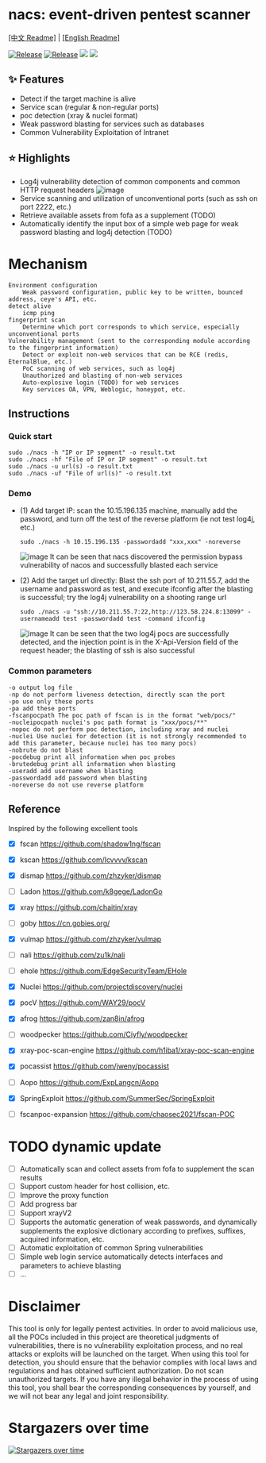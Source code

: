 # nacs: event-driven pentest scanner

[[中文 Readme]](https://github.com/u21h2/nacs/blob/main/README.md)
|
[[English Readme]](https://github.com/u21h2/nacs/blob/main/README_EN.md)


<a href="https://github.com/u21h2/nacs"><img alt="Release" src="https://img.shields.io/github/go-mod/go-version/u21h2/nacs?filename=go.mod"></a>
<a href="https://github.com/u21h2/nacs"><img alt="Release" src="https://img.shields.io/badge/nacs-0.0.3-ff69b4"></a>
<a href="https://github.com/u21h2/nacs/releases"><img src="https://img.shields.io/github/downloads/u21h2/nacs/total"></a>
<a href="https://github.com/u21h2/nacs"><img src="https://img.shields.io/github/forks/u21h2/nacs"></a>

## ✨ Features
- Detect if the target machine is alive
- Service scan (regular & non-regular ports)
- poc detection (xray & nuclei format)
- Weak password blasting for services such as databases
- Common Vulnerability Exploitation of Intranet


## ⭐️ Highlights
- Log4j vulnerability detection of common components and common HTTP request headers
  ![image](utils/3.png)
- Service scanning and utilization of unconventional ports (such as ssh on port 2222, etc.)
- Retrieve available assets from fofa as a supplement (TODO)
- Automatically identify the input box of a simple web page for weak password blasting and log4j detection (TODO)


# Mechanism
    Environment configuration
        Weak password configuration, public key to be written, bounced address, ceye's API, etc.
    detect alive
        icmp ping
    fingerprint scan
        Determine which port corresponds to which service, especially unconventional ports
    Vulnerability management (sent to the corresponding module according to the fingerprint information)
        Detect or exploit non-web services that can be RCE (redis, EternalBlue, etc.)
        PoC scanning of web services, such as log4j
        Unauthorized and blasting of non-web services
        Auto-explosive login (TODO) for web services
        Key services OA, VPN, Weblogic, honeypot, etc.


## Instructions

### Quick start
```
sudo ./nacs -h "IP or IP segment" -o result.txt
sudo ./nacs -hf "File of IP or IP segment" -o result.txt
sudo ./nacs -u url(s) -o result.txt
sudo ./nacs -uf "File of url(s)" -o result.txt
```

### Demo
- (1) Add target IP: scan the 10.15.196.135 machine, manually add the password, and turn off the test of the reverse platform (ie not test log4j, etc.)
    ```
    sudo ./nacs -h 10.15.196.135 -passwordadd "xxx,xxx" -noreverse
    ```
  ![image](utils/1.png)
  It can be seen that nacs discovered the permission bypass vulnerability of nacos and successfully blasted each service

- (2) Add the target url directly: Blast the ssh port of 10.211.55.7, add the username and password as test, and execute ifconfig after the blasting is successful; try the log4j vulnerability on a shooting range url
  ```
  sudo ./nacs -u "ssh://10.211.55.7:22,http://123.58.224.8:13099" -usernameadd test -passwordadd test -command ifconfig
  ```
  ![image](utils/2.png)
  It can be seen that the two log4j pocs are successfully detected, and the injection point is in the X-Api-Version field of the request header; the blasting of ssh is also successful

### Common parameters
```
-o output log file
-np do not perform liveness detection, directly scan the port
-po use only these ports
-pa add these ports
-fscanpocpath The poc path of fscan is in the format "web/pocs/"
-nucleipocpath nuclei's poc path format is "xxx/pocs/**"
-nopoc do not perform poc detection, including xray and nuclei
-nuclei Use nuclei for detection (it is not strongly recommended to add this parameter, because nuclei has too many pocs)
-nobrute do not blast
-pocdebug print all information when poc probes
-brutedebug print all information when blasting
-useradd add username when blasting
-passwordadd add password when blasting
-noreverse do not use reverse platform
```

## Reference
Inspired by the following excellent tools
- [x] fscan https://github.com/shadow1ng/fscan
- [x] kscan https://github.com/lcvvvv/kscan
- [x] dismap https://github.com/zhzyker/dismap
- [ ] Ladon https://github.com/k8gege/LadonGo
- [x] xray https://github.com/chaitin/xray
- [ ] goby https://cn.gobies.org/
- [x] vulmap https://github.com/zhzyker/vulmap
- [ ] nali https://github.com/zu1k/nali
- [ ] ehole https://github.com/EdgeSecurityTeam/EHole
- [x] Nuclei https://github.com/projectdiscovery/nuclei
- [x] pocV https://github.com/WAY29/pocV
- [x] afrog https://github.com/zan8in/afrog
- [ ] woodpecker https://github.com/Ciyfly/woodpecker
- [x] xray-poc-scan-engine https://github.com/h1iba1/xray-poc-scan-engine
- [x] pocassist https://github.com/jweny/pocassist
- [ ] Aopo https://github.com/ExpLangcn/Aopo
- [x] SpringExploit https://github.com/SummerSec/SpringExploit
- [ ] fscanpoc-expansion  https://github.com/chaosec2021/fscan-POC


# TODO dynamic update
- [ ] Automatically scan and collect assets from fofa to supplement the scan results
- [ ] Support custom header for host collision, etc.
- [ ] Improve the proxy function
- [ ] Add progress bar
- [ ] Support xrayV2
- [ ] Supports the automatic generation of weak passwords, and dynamically supplements the explosive dictionary according to prefixes, suffixes, acquired information, etc.
- [ ] Automatic exploitation of common Spring vulnerabilities
- [ ] Simple web login service automatically detects interfaces and parameters to achieve blasting
- [ ] ...

# Disclaimer
This tool is only for legally pentest activities.
In order to avoid malicious use, all the POCs included in this project are theoretical judgments of vulnerabilities, there is no vulnerability exploitation process, and no real attacks or exploits will be launched on the target.
When using this tool for detection, you should ensure that the behavior complies with local laws and regulations and has obtained sufficient authorization.
Do not scan unauthorized targets.
If you have any illegal behavior in the process of using this tool, you shall bear the corresponding consequences by yourself, and we will not bear any legal and joint responsibility.

# Stargazers over time
[![Stargazers over time](https://starchart.cc/u21h2/nacs.svg)](https://starchart.cc/u21h2/nacs)
